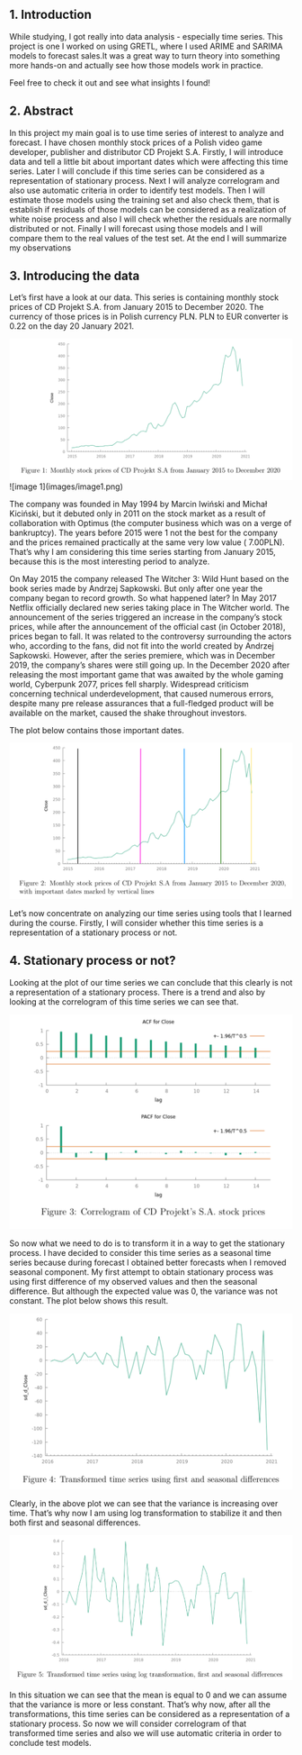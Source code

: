 ## 1. Introduction

While studying, I got really into data analysis - especially time series. This project is one I worked on using GRETL, where I used ARIME and SARIMA models to forecast sales.It was a great way to turn theory into something more hands-on and actually see how those models work in practice.

Feel free to check it out and see what insights I found!

## 2. Abstract

In this project my main goal is to use time series of interest to analyze and forecast. I have chosen monthly stock prices of a Polish video game developer, publisher and distributor CD Projekt S.A. Firstly, I will introduce data and tell a little bit about important dates which were affecting this time series. Later I will conclude if this time series can be considered as a representation of stationary process. Next I will analyze correlogram and also use automatic criteria in order to identify test models. Then I will estimate those models using the training set and also check them, that is establish if residuals of those models can be considered as a realization of white noise process and also I will check whether the residuals are normally distributed or not. Finally I will forecast using those models and I will compare them to the real values of the test set. At the end I will summarize my observations

## 3. Introducing the data
Let’s first have a look at our data. This series is containing monthly stock prices of CD Projekt S.A. from January 2015 to December 2020. The currency of those prices is in Polish currency PLN. PLN to EUR converter is 0.22 on the day 20 January 2021.

<img src="images/image1.png" alt="Description" width = 600>
![image 1](images/image1.png)

The company was founded in May 1994 by Marcin Iwiński and Michał Kiciński, but it debuted only in 2011 on the stock market as a result of collaboration with Optimus (the computer business which was on a verge of bankruptcy). The years before 2015 were 1 not the best for the company and the prices remained practically at the same very low value ( 7.00PLN). That’s why I am considering this time series starting from January 2015, because this is the most interesting period to analyze.

On May 2015 the company released The Witcher 3: Wild Hunt based on the book series made by Andrzej Sapkowski. But only after one year the company began to record growth. So what happened later? In May 2017 Netflix officially declared new series taking place in The Witcher world. The announcement of the series triggered an increase in the company’s stock prices, while after the announcement of the official cast (in October 2018), prices began to fall. It was related to the controversy surrounding the actors who, according to the fans, did not fit into the world created by Andrzej Sapkowski. However, after the series premiere, which was in December 2019, the company’s shares were still going up. In the December 2020 after releasing the most important game that was awaited by the whole gaming world, Cyberpunk 2077, prices fell sharply. Widespread criticism concerning technical underdevelopment, that caused numerous errors, despite many pre release assurances that a full-fledged product will be available on the market, caused the shake throughout investors.

The plot below contains those important dates.

![Power BI - Sales Dashboard](images/image2.png)

Let’s now concentrate on analyzing our time series using tools that I learned during the course. Firstly, I will consider whether this time series is a representation of a stationary process or not.

## 4. Stationary process or not?

Looking at the plot of our time series we can conclude that this clearly is not a representation of a stationary process. There is a trend and also by looking at the correlogram of this time series we can see that.

![Power BI - Sales Dashboard](images/image3.png)

So now what we need to do is to transform it in a way to get the stationary process. I have decided to consider this time series as a seasonal time series because during forecast I obtained better forecasts when I removed seasonal component. My first attempt to obtain stationary process was using first difference of my observed values and then the seasonal difference. But although the expected value was 0, the variance was not constant. The plot below shows this result.

![Power BI - Sales Dashboard](images/image4.png)

Clearly, in the above plot we can see that the variance is increasing over time. That’s why now I am using log transformation to stabilize it and then both first and seasonal differences.

![Power BI - Sales Dashboard](images/image5.png)

In this situation we can see that the mean is equal to 0 and we can assume that the variance is more or less constant. That’s why now, after all the transformations, this time series can be considered as a representation of a stationary process. So now we will consider correlogram of that transformed time series and also we will use automatic criteria in order to conclude test models.
